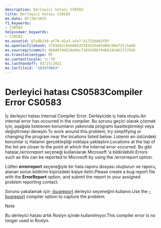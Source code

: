 ```yaml
---
description: Derleyici hatası CS0583
title: Derleyici hatası CS0583
ms.date: 07/20/2015
f1_keywords:
- CS0583
helpviewer_keywords:
- CS0583
ms.assetid: 67a9b339-af79-42a3-afe7-b1732bd43f8f
ms.openlocfilehash: 2791b62c6eb84b33f83e25e85d88c56ef2fc5a60
ms.sourcegitcommit: 0bb8074d524e0dcf165430b744bb143461f17026
ms.translationtype: MT
ms.contentlocale: tr-TR
ms.lasthandoff: 03/15/2021
ms.locfileid: "103479893"
---
```

# <a name="compiler-error-cs0583"></a><span data-ttu-id="7afd2-103">Derleyici hatası CS0583</span><span class="sxs-lookup"><span data-stu-id="7afd2-103">Compiler Error CS0583</span></span>

<span data-ttu-id="7afd2-104">İç derleyici hatası.</span><span class="sxs-lookup"><span data-stu-id="7afd2-104">Internal Compiler Error.</span></span> <span data-ttu-id="7afd2-105">Derleyicide iç hata oluştu.</span><span class="sxs-lookup"><span data-stu-id="7afd2-105">An internal error has occurred in the compiler.</span></span> <span data-ttu-id="7afd2-106">Bu sorunu geçici olarak çözmek için, aşağıda listelenen konumların yakınında programı basitleştirmeyi veya değiştirmeyi deneyin.</span><span class="sxs-lookup"><span data-stu-id="7afd2-106">To work around this problem, try simplifying or changing the program near the locations listed below.</span></span> <span data-ttu-id="7afd2-107">Listenin en üstündeki konumlar iç Hatanın gerçekleştiği noktaya yaklaştırır.</span><span class="sxs-lookup"><span data-stu-id="7afd2-107">Locations at the top of the list are closer to the point at which the internal error occurred.</span></span> <span data-ttu-id="7afd2-108">Bu gibi hatalar,/errorreport seçeneği kullanılarak Microsoft 'a bildirilebilir.</span><span class="sxs-lookup"><span data-stu-id="7afd2-108">Errors such as this can be reported to Microsoft by using the /errorreport option.</span></span>

 <span data-ttu-id="7afd2-109">Lütfen **errorreport** seçeneğiyle bir hata raporu dosyası oluşturun ve raporu, atanan sorun bildirimi kişinizdeki kişiye iletin.</span><span class="sxs-lookup"><span data-stu-id="7afd2-109">Please create a bug report file with the **ErrorReport** option, and submit the report to your assigned problem reporting contact.</span></span>

 <span data-ttu-id="7afd2-110">Sorunu yakalamak için [-bugreport](../language-reference/compiler-options/advanced.md#errorreport) derleyici seçeneğini kullanın.</span><span class="sxs-lookup"><span data-stu-id="7afd2-110">Use the [-bugreport](../language-reference/compiler-options/advanced.md#errorreport) compiler option to capture the problem.</span></span>

> [!NOTE]
> <span data-ttu-id="7afd2-111">Bu derleyici hatası artık Roslyn içinde kullanılmıyor.</span><span class="sxs-lookup"><span data-stu-id="7afd2-111">This compiler error is no longer used in Roslyn.</span></span>
